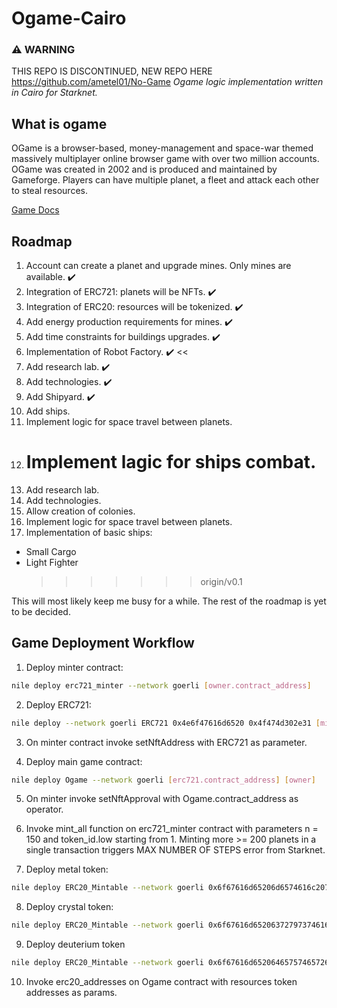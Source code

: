 # Ogame-Cairo
### :warning: WARNING
THIS REPO IS DISCONTINUED, NEW REPO HERE https://github.com/ametel01/No-Game
_Ogame logic implementation written in Cairo for Starknet._

## What is ogame

OGame is a browser-based, money-management and space-war themed massively multiplayer online browser game with over two million accounts. OGame was created in 2002 and is produced and maintained by Gameforge. Players can have multiple planet, a fleet and attack each other to steal resources.

[Game Docs](https://www.notion.so/Ogame-Cairo-POC-spec-c11b0b44cb2e437889702b10a70b093a)

## Roadmap

1. Account can create a planet and upgrade mines. Only mines are available. :heavy_check_mark:
2. Integration of ERC721: planets will be NFTs. :heavy_check_mark:
3. Integration of ERC20: resources will be tokenized. :heavy_check_mark:
4. Add energy production requirements for mines. :heavy_check_mark:
5. Add time constraints for buildings upgrades. :heavy_check_mark:
6. Implementation of Robot Factory. :heavy_check_mark:
   <<
7. Add research lab. :heavy_check_mark:
8. Add technologies. :heavy_check_mark:
9. Add Shipyard. :heavy_check_mark:
10. Add ships.
11. Implement logic for space travel between planets.
12. # Implement lagic for ships combat.
13. Add research lab.
14. Add technologies.
15. Allow creation of colonies.
16. Implement logic for space travel between planets.
17. Implementation of basic ships:

-   Small Cargo
-   Light Fighter
    > > > > > > > origin/v0.1

This will most likely keep me busy for a while. The rest of the roadmap is yet to be decided.

## Game Deployment Workflow

1. Deploy minter contract:

```sh
nile deploy erc721_minter --network goerli [owner.contract_address]
```

2. Deploy ERC721:

```sh
nile deploy --network goerli ERC721 0x4e6f47616d6520 0x4f474d302e31 [minter.contract_address] 54 105 112 102 115 58 47 47 81 109 98 87 78 103 117 89 106 85 115 53 101 50 102 55 88 119 113 65 106 54 121 72 69 119 111 74 109 104 89 78 121 72 78 78 90 122 105 102 56 78 109 56 53 68 47
```

3. On minter contract invoke setNftAddress with ERC721 as parameter.

4. Deploy main game contract:

```sh
nile deploy Ogame --network goerli [erc721.contract_address] [owner]
```

5. On minter invoke setNftApproval with Ogame.contract_address as operator.

6. Invoke mint_all function on erc721_minter contract with parameters n = 150 and token_id.low starting from 1. Minting more >= 200 planets in a single transaction triggers MAX NUMBER OF STEPS error from Starknet.

7. Deploy metal token:

```sh
nile deploy ERC20_Mintable --network goerli 0x6f67616d65206d6574616c2076302e31 0x4f674d455476302e31 18 0 0 [game.contract_address] [game.contract_addres]
```

8. Deploy crystal token:

```sh
nile deploy ERC20_Mintable --network goerli 0x6f67616d65206372797374616c2076302e31 0x4f6743525976302e31 18 0 0 [game.contract_address] [game.contract_addres]
```

9. Deploy deuterium token

```sh
nile deploy ERC20_Mintable --network goerli 0x6f67616d652064657574657269756d2076302e31 0x4f6744455576302e31 18 0 0 [game.contract_address] [game.contract_addres]
```

10. Invoke erc20_addresses on Ogame contract with resources token addresses as params.
